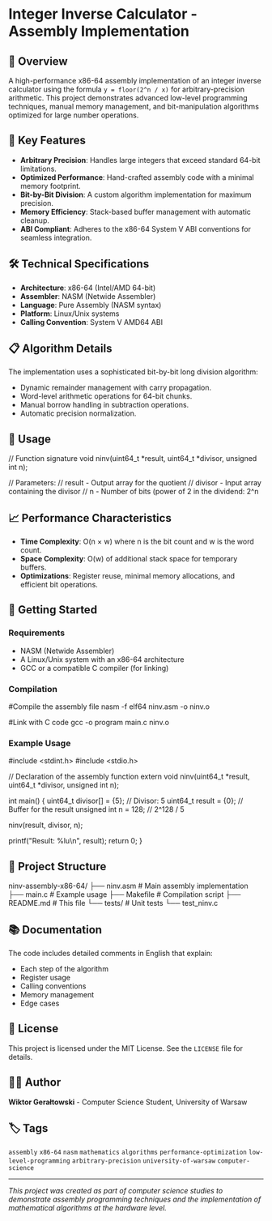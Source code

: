 # Integer Inverse Calculator - Assembly Implementation

## 🚀 Overview

A high-performance x86-64 assembly implementation of an integer inverse calculator using the formula `y = floor(2^n / x)` for arbitrary-precision arithmetic. This project demonstrates advanced low-level programming techniques, manual memory management, and bit-manipulation algorithms optimized for large number operations.

## 🎯 Key Features

- **Arbitrary Precision**: Handles large integers that exceed standard 64-bit limitations.
- **Optimized Performance**: Hand-crafted assembly code with a minimal memory footprint.
- **Bit-by-Bit Division**: A custom algorithm implementation for maximum precision.
- **Memory Efficiency**: Stack-based buffer management with automatic cleanup.
- **ABI Compliant**: Adheres to the x86-64 System V ABI conventions for seamless integration.

## 🛠 Technical Specifications

- **Architecture**: x86-64 (Intel/AMD 64-bit)
- **Assembler**: NASM (Netwide Assembler)
- **Language**: Pure Assembly (NASM syntax)
- **Platform**: Linux/Unix systems
- **Calling Convention**: System V AMD64 ABI

## 📋 Algorithm Details

The implementation uses a sophisticated bit-by-bit long division algorithm:
- Dynamic remainder management with carry propagation.
- Word-level arithmetic operations for 64-bit chunks.
- Manual borrow handling in subtraction operations.
- Automatic precision normalization.

## 🔧 Usage

// Function signature
void ninv(uint64_t *result, uint64_t *divisor, unsigned int n);

// Parameters:
// result - Output array for the quotient
// divisor - Input array containing the divisor
// n - Number of bits (power of 2 in the dividend: 2^n

## 📈 Performance Characteristics

- **Time Complexity**: O(n × w) where n is the bit count and w is the word count.
- **Space Complexity**: O(w) of additional stack space for temporary buffers.
- **Optimizations**: Register reuse, minimal memory allocations, and efficient bit operations.

## 🚀 Getting Started

### Requirements
- NASM (Netwide Assembler)
- A Linux/Unix system with an x86-64 architecture
- GCC or a compatible C compiler (for linking)

### Compilation

#Compile the assembly file
nasm -f elf64 ninv.asm -o ninv.o

#Link with C code
gcc -o program main.c ninv.o


### Example Usage

#include <stdint.h>
#include <stdio.h>

// Declaration of the assembly function
extern void ninv(uint64_t *result, uint64_t *divisor, unsigned int n);

int main() {
uint64_t divisor[] = {5}; // Divisor: 5
uint64_t result = {0}; // Buffer for the result
unsigned int n = 128; // 2^128 / 5

ninv(result, divisor, n);

printf("Result: %lu\n", result);
return 0;
}

## 📁 Project Structure

ninv-assembly-x86-64/
├── ninv.asm # Main assembly implementation
├── main.c # Example usage
├── Makefile # Compilation script
├── README.md # This file
└── tests/ # Unit tests
└── test_ninv.c


## 📚 Documentation

The code includes detailed comments in English that explain:
- Each step of the algorithm
- Register usage
- Calling conventions
- Memory management
- Edge cases

## 📄 License

This project is licensed under the MIT License. See the `LICENSE` file for details.

## 👨‍💻 Author

**Wiktor Gerałtowski** - Computer Science Student, University of Warsaw

## 🏷️ Tags

`assembly` `x86-64` `nasm` `mathematics` `algorithms` `performance-optimization` `low-level-programming` `arbitrary-precision` `university-of-warsaw` `computer-science`

---

*This project was created as part of computer science studies to demonstrate  assembly programming techniques and the implementation of mathematical algorithms at the hardware level.*
